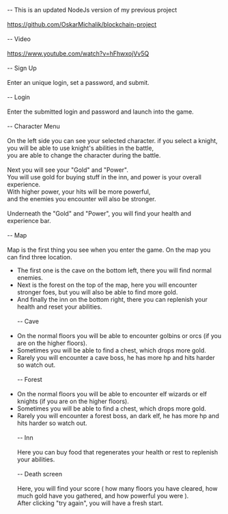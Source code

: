 -- This is an updated NodeJs version of my previous project <br/>
<br/>
https://github.com/OskarMichalik/blockchain-project<br/>
<br/>
-- Video<br/>
<br/>
https://www.youtube.com/watch?v=hFhwxojVv5Q<br/>
<br/>
-- Sign Up<br/>
<br/>
Enter an unique login, set a password, and submit.<br/>
<br/>
-- Login <br/>
<br/>
Enter the submitted login and password and launch into the game.<br/>
<br/>
-- Character Menu<br/>
<br/>
On the left side you can see your selected character. if you select a knight,<br/>
you will be able to use knight's abilities in the battle,<br/>
you are able to change the character during the battle.<br/>
<br/>
Next you will see your "Gold" and "Power".<br/>
You will use gold for buying stuff in the inn, and power is your overall experience.<br/>
With higher power, your hits will be more powerful,<br/>
and the enemies you encounter will also be stronger.<br/>
<br/>
Underneath the "Gold" and "Power", you will find your health and experience bar.<br/>
<br/>
-- Map<br/>
<br/>
Map is the first thing you see when you enter the game. On the map you can find three location.<br/>

- The first one is the cave on the bottom left, there you will find normal enemies.<br/>
- Next is the forest on the top of the map, here you will encounter stronger foes, but you will also be able to find more gold.<br/>
- And finally the inn on the bottom right, there you can replenish your health and reset your abilities.<br/>
  <br/>
  -- Cave <br/>
  <br/>
- On the normal floors you will be able to encounter golbins or orcs (if you are on the higher floors).<br/>
- Sometimes you will be able to find a chest, which drops more gold.<br/>
- Rarely you will encounter a cave boss, he has more hp and hits harder so watch out.<br/>
  <br/>
  -- Forest<br/>
  <br/>
- On the normal floors you will be able to encounter elf wizards or elf knights (if you are on the higher floors).<br/>
- Sometimes you will be able to find a chest, which drops more gold.<br/>
- Rarely you will encounter a forest boss, an dark elf, he has more hp and hits harder so watch out.<br/>
  <br/>
  -- Inn<br/>
  <br/>
  Here you can buy food that regenerates your health or rest to replenish your abilities.<br/>
  <br/>
  -- Death screen<br/>
  <br/>
  Here, you will find your score ( how many floors you have cleared, how much gold have you gathered, and how powerful you were ).<br/>
  After clicking "try again", you will have a fresh start.<br/>
<br/>
